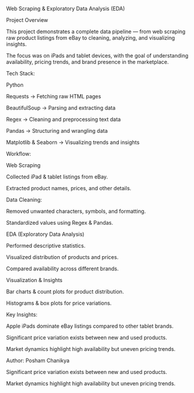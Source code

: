 Web Scraping & Exploratory Data Analysis (EDA) 

Project Overview

This project demonstrates a complete data pipeline — from web scraping raw product listings from eBay to cleaning, analyzing, and visualizing insights.

The focus was on iPads and tablet devices, with the goal of understanding availability, pricing trends, and brand presence in the marketplace.

Tech Stack:

Python 

Requests → Fetching raw HTML pages

BeautifulSoup → Parsing and extracting data

Regex → Cleaning and preprocessing text data

Pandas → Structuring and wrangling data

Matplotlib & Seaborn → Visualizing trends and insights

Workflow:

Web Scraping

Collected iPad & tablet listings from eBay.

Extracted product names, prices, and other details.

Data Cleaning:

Removed unwanted characters, symbols, and formatting.

Standardized values using Regex & Pandas.

EDA (Exploratory Data Analysis)

Performed descriptive statistics.

Visualized distribution of products and prices.

Compared availability across different brands.

Visualization & Insights

Bar charts & count plots for product distribution.

Histograms & box plots for price variations.

Key Insights:

Apple iPads dominate eBay listings compared to other tablet brands.

Significant price variation exists between new and used products.

Market dynamics highlight high availability but uneven pricing trends.

Author: Posham Chanikya 

Significant price variation exists between new and used products.

Market dynamics highlight high availability but uneven pricing trends.
